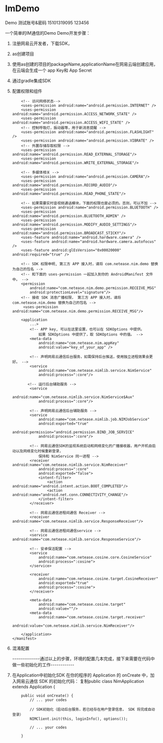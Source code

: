 # ImDemo

Demo 测试账号&密码  15101319095    123456

一个简单的IM通信的Demo
Demo开发步骤：

1. 注册网易云开发者，下载SDK，
2. as创建项目
3. 使用as创建的项目的packageName,applicationName在网易云端创建应用，在云端会生成一个
   app Key和 App Secret
4. 通过gradle集成SDK
   
5. 配置权限和组件

           <!-- 访问网络状态-->
           <uses-permission android:name="android.permission.INTERNET" />
           <uses-permission android:name="android.permission.ACCESS_NETWORK_STATE" />
           <uses-permission android:name="android.permission.ACCESS_WIFI_STATE" />
           <!-- 控制呼吸灯，振动器等，用于新消息提醒 -->
           <uses-permission android:name="android.permission.FLASHLIGHT" />
           <uses-permission android:name="android.permission.VIBRATE" />
           <!-- 外置存储存取权限 -->
           <uses-permission android:name="android.permission.READ_EXTERNAL_STORAGE"/>
           <uses-permission android:name="android.permission.WRITE_EXTERNAL_STORAGE"/>
       
           <!-- 多媒体相关 -->
           <uses-permission android:name="android.permission.CAMERA"/>
           <uses-permission android:name="android.permission.RECORD_AUDIO"/>
           <uses-permission android:name="android.permission.READ_PHONE_STATE"/>
       
           <!-- 如果需要实时音视频通话模块，下面的权限也是必须的。否则，可以不加 -->
           <uses-permission android:name="android.permission.BLUETOOTH" />
           <uses-permission android:name="android.permission.BLUETOOTH_ADMIN" />
           <uses-permission android:name="android.permission.MODIFY_AUDIO_SETTINGS"/>
           <uses-permission android:name="android.permission.BROADCAST_STICKY"/>
           <uses-feature android:name="android.hardware.camera" />
           <uses-feature android:name="android.hardware.camera.autofocus" />
           <uses-feature android:glEsVersion="0x00020000" android:required="true" />
       
           <!-- SDK 权限申明, 第三方 APP 接入时，请将 com.netease.nim.demo 替换为自己的包名 -->
           <!-- 和下面的 uses-permission 一起加入到你的 AndroidManifest 文件中。 -->
           <permission
               android:name="com.netease.nim.demo.permission.RECEIVE_MSG"
               android:protectionLevel="signature"/>
           <!-- 接收 SDK 消息广播权限， 第三方 APP 接入时，请将 com.netease.nim.demo 替换为自己的包名 -->
            <uses-permission android:name="com.netease.nim.demo.permission.RECEIVE_MSG"/>
       
           <application
               ...>
               <!-- APP key, 可以在这里设置，也可以在 SDKOptions 中提供。
                   如果 SDKOptions 中提供了，取 SDKOptions 中的值。 -->
               <meta-data
                   android:name="com.netease.nim.appKey"
                   android:value="key_of_your_app" />
       
               <!-- 声明网易云通信后台服务，如需保持后台推送，使用独立进程效果会更好。 -->
               <service 
                   android:name="com.netease.nimlib.service.NimService"
                   android:process=":core"/>
       
              <!-- 运行后台辅助服务 -->
               <service
                   android:name="com.netease.nimlib.service.NimService$Aux"
                   android:process=":core"/>
       
               <!-- 声明网易云通信后台辅助服务 -->
               <service
                   android:name="com.netease.nimlib.job.NIMJobService"
                   android:exported="true"
                   android:permission="android.permission.BIND_JOB_SERVICE"
                   android:process=":core"/>
       
               <!-- 网易云通信SDK的监视系统启动和网络变化的广播接收器，用户开机自启动以及网络变化时候重新登录，
                   保持和 NimService 同一进程 -->
               <receiver android:name="com.netease.nimlib.service.NimReceiver"
                   android:process=":core"
                   android:exported="false">
                   <intent-filter>
                       <action android:name="android.intent.action.BOOT_COMPLETED"/>
                       <action android:name="android.net.conn.CONNECTIVITY_CHANGE"/>
                   </intent-filter>
               </receiver>
       
               <!-- 网易云通信进程间通信 Receiver -->
               <receiver android:name="com.netease.nimlib.service.ResponseReceiver"/>
       
               <!-- 网易云通信进程间通信service -->
               <service android:name="com.netease.nimlib.service.ResponseService"/>
       
               <!-- 安卓保活配置 -->
               <service
                   android:name="com.netease.cosine.core.CosineService"
                   android:process=":cosine">
               </service>
       
               <receiver
                   android:name="com.netease.cosine.target.CosineReceiver"
                   android:exported="true"
                   android:process=":cosine">
               </receiver>
       
               <meta-data
                   android:name="com.netease.cosine.target"
                   android:value=""/>
               <meta-data
                   android:name="com.netease.cosine.target.receiver"
                   android:value="com.netease.nimlib.service.NimReceiver"/>
       
           </application>
       </manifest>
6. 混淆配置

   --------------通过以上的步骤，环境的配置几本完成，接下来需要在代码中做一些初始化的工作------------
7. 在Application中初始化SDK
   在你的程序的 Application 的 onCreate 中，加入网易云通信 SDK 的初始化代码：
       复制public class NimApplication extends Application {
       
           public void onCreate() {
               // ... your codes
       
               // SDK初始化（启动后台服务，若已经存在用户登录信息， SDK 将完成自动登录）
               NIMClient.init(this, loginInfo(), options());
       
               // ... your codes
             
           }
       
          
   
